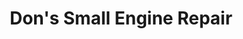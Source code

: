 ---
title: "Don's Small Engine Repair"
url: /blooming-grove/dons-small-engine-repair/
shop: Allgemein
---